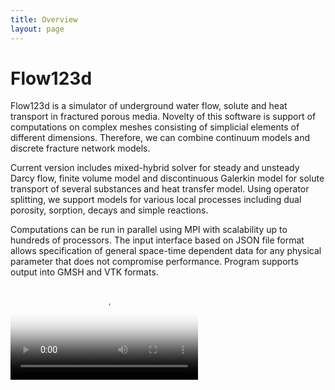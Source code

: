 ```yaml
---
title: Overview
layout: page
---
```


# Flow123d

Flow123d is a simulator of underground water flow, solute and heat transport
in fractured porous media. Novelty of this software is support of computations
on complex meshes consisting of simplicial elements of different dimensions.
Therefore, we can combine continuum models and discrete fracture network models.

Current version includes mixed-hybrid solver for steady and unsteady Darcy flow,
finite volume model and discontinuous Galerkin model for solute transport of
several substances and heat transfer model. Using operator splitting, we support
models for various local processes including dual porosity, sorption, decays
and simple reactions.

Computations can be run in parallel using MPI with scalability up to hundreds
of processors. The input interface based on JSON file format allows specification
of general space-time dependent data for any physical parameter that does not
compromise performance. Program supports output into GMSH and VTK formats.

<video controls="" poster="https://flow123d.github.io/videos/test2d-poster.png">
    <source src="https://flow123d.github.io/videos/test2d.ogv" type="video/ogg">
    <source src="https://flow123d.github.io/videos/test2d.mp4" type="video/mp4">
    Your device does not support HTML5 video.
</video>